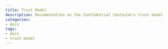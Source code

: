```yaml
---
title: Trust Model
description: Documentation on the Confidential Containers trust model
categories:
- docs
tags:
- docs
- trust-model
---
```

